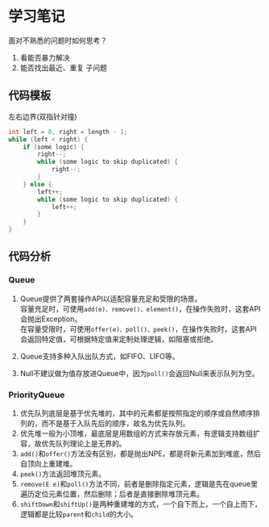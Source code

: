 # 学习笔记

面对不熟悉的问题时如何思考？

1. 看能否暴力解决
2. 能否找出最近、重复 子问题

## 代码模板
左右边界(双指针对撞)
``` java
int left = 0, right = length - 1; 
while (left < right) {
    if (some logic) {
        right--;
        while (some logic to skip duplicated) {
            right--;
        }
    } else {
        left++;
        while (some logic to skip duplicated) {
            left++;
        }
    }
}
```
## 代码分析
### Queue
1. Queue提供了两套操作API以适配容量充足和受限的场景。  
容量充足时，可使用`add(e)、remove()、element()`，在操作失败时，这套API会抛出Exception。  
在容量受限时，可使用`offer(e)、poll()、peek()`，在操作失败时，这套API会返回特定值，可根据特定值来定制处理逻辑，如阻塞或拒绝。  

2. Queue支持多种入队出队方式，如FIFO、LIFO等。

3. Null不建议做为值存放进Queue中，因为`poll()`会返回Null来表示队列为空。

### PriorityQueue
1. 优先队列底层是基于优先堆的，其中的元素都是按照指定的顺序或自然顺序排列的，而不是基于入队先后的顺序，故名为优先队列。  
2. 优先堆一般为小顶堆，最底层是用数组的方式来存放元素，有逻辑支持数组扩容，故优先队列理论上是无界的。  
3. `add()`和`offer()`方法没有区别，都是抛出NPE，都是将新元素加到堆底，然后自顶向上重建堆。  
4. `peek()`方法返回堆顶元素。  
5. `remove(E e)`和`poll()`方法不同，前者是删除指定元素，逻辑是先在queue里遍历定位元素位置，然后删除；后者是直接删除堆顶元素。  
6. `shiftDown`和`shiftUp()`是两种重建堆的方式，一个自下而上，一个自上而下，逻辑都是比较`parent`和`child`的大小。




